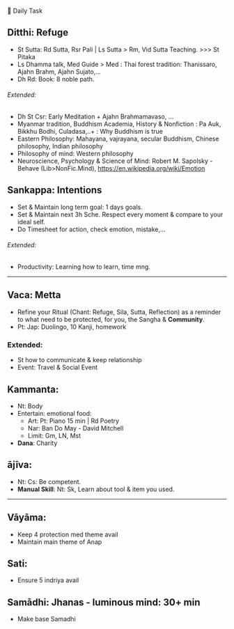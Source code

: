 :black_square_button: Daily Task
## Ditthi: Refuge
+ St Sutta: Rd Sutta, Rsr Pali | Ls Sutta > Rm, Vid Sutta Teaching. >>> St Pitaka
+ Ls Dhamma talk, Med Guide > Med : Thai forest tradition: Thanissaro, Ajahn Brahm, Ajahn Sujato,...
+ Dh Rd: Book: 8 noble path.
###### Extended:
+ Dh St Csr: Early Meditation + Ajahn Brahmamavaso, ...
+ Myanmar tradition, Buddhism Academia, History & Nonfiction : Pa Auk, Bikkhu Bodhi, Culadasa,..+ : Why Buddhism is true
+ Eastern Philosophy: Mahayana, vajrayana, secular Buddhism, Chinese philosophy, Indian philosophy
+ Philosophy of mind: Western philosophy
+ Neuroscience, Psychology & Science of Mind: Robert M. Sapolsky - Behave (Lib>NonFic.Mind), https://en.wikipedia.org/wiki/Emotion
## Sankappa: Intentions
+ Set & Maintain long term goal: 1 days goals.
+ Set & Maintain next 3h Sche. Respect every moment & compare to your ideal self.
+ Do Timesheet for action, check emotion, mistake,...
###### Extended:
+ Productivity: Learning how to learn, time mng.
---
## Vaca: Metta
+ Refine your Ritual (Chant: Refuge, Sila, Sutta, Reflection) as a reminder to what need to be protected, for you, the Sangha & **Community**.
+ Pt: Jap: Duolingo, 10 Kanji, homework
### Extended:
+ St how to communicate & keep relationship
+ Event: Travel & Social Event
## Kammanta:
+ Nt: Body
+ Entertain: emotional food:
  + Art: Pt: Piano 15 min | Rd Poetry
  + Nar: Ban Do May - David Mitchell
  + Limit: Gm, LN, Mst
+ **Dana**: Charity 
## ājīva:
+ Nt: Cs: Be competent.
+ **Manual Skill**: Nt: Sk, Learn about tool & item you used.
---
## Vāyāma:
+ Keep 4 protection med theme avail
+ Maintain main theme of Anap
## Sati: 
+ Ensure 5 indriya avail
## Samādhi: Jhanas - luminous mind: 30+ min
+ Make base Samadhi

